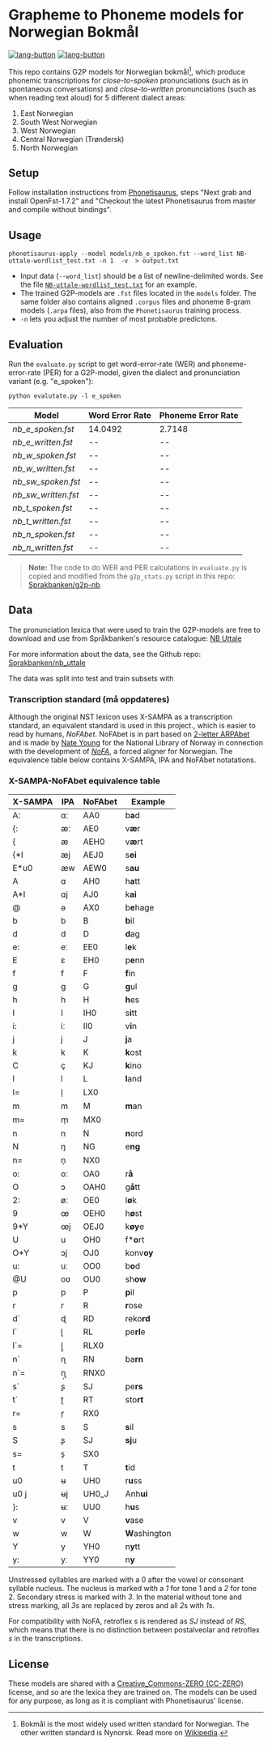 # Grapheme to Phoneme models for Norwegian Bokmål

[![lang-button](https://img.shields.io/badge/-Norsk-blue)](https://github.com/Sprakbanken/g2p_models/blob/main/LESMEG.md) [![lang-button](https://img.shields.io/badge/-English-grey)](https://github.com/Sprakbanken/g2p_models/blob/main/README.md)

This repo contains G2P models for Norwegian bokmål[^1], which produce phonemic transcriptions for *close-to-spoken* pronunciations (such as in spontaneous conversations) and *close-to-written* pronunciations (such as when reading text aloud) for 5 different dialect areas:

1. East Norwegian
2. South West Norwegian
3. West Norwegian
4. Central Norwegian (Trøndersk)
5. North Norwegian

[^1]: Bokmål is the most widely used written standard for Norwegian. The other written standard is Nynorsk. Read more on [Wikipedia](https://en.wikipedia.org/wiki/Norwegian_orthography).


## Setup
Follow installation instructions from  [Phonetisaurus](https://github.com/AdolfVonKleist/Phonetisaurus), steps  "Next grab and install OpenFst-1.7.2" and "Checkout the latest Phonetisaurus from master and compile without bindings".


## Usage

```shell
phonetisaurus-apply --model models/nb_e_spoken.fst --word_list NB-uttale-wordlist_test.txt -n 1  -v  > output.txt
```

- Input data (`--word_list`) should be a list of newline-delimited words. See the file [`NB-uttale-wordlist_test.txt`](./NB-uttale-wordlist_test.txt) for an example.
- The trained G2P-models are `.fst` files located in the `models` folder. The same folder also contains aligned `.corpus` files and phoneme 8-gram models (`.arpa` files), also from the `Phonetisaurus` training process.
- `-n` lets you adjust the number of most probable predictons.

## Evaluation

Run the `evaluate.py` script to get word-error-rate (WER) and phoneme-error-rate (PER) for a G2P-model, given the dialect and pronunciation variant (e.g. "e_spoken"):

```shell
python evalutate.py -l e_spoken
```

Model | Word Error Rate | Phoneme Error Rate
--- | --- | ---
*nb_e_spoken.fst* | 14.0492 | 2.7148
*nb_e_written.fst* | -- | --
*nb_w_spoken.fst* | -- | --
*nb_w_written.fst* | -- | --
*nb_sw_spoken.fst* | -- | --
*nb_sw_written.fst* | -- | --
*nb_t_spoken.fst* | -- | --
*nb_t_written.fst* | -- | --
*nb_n_spoken.fst* | -- | --
*nb_n_written.fst* | -- | --


> **Note:** The code to do WER and PER calculations in `evaluate.py` is copied and modified from the `g2p_stats.py` script in this repo: [Sprakbanken/g2p-nb](https://github.com/Sprakbanken/g2p-nb).


## Data

The pronunciation lexica that were used to train the G2P-models are free to download and use from Språkbanken's resource catalogue: [NB Uttale](https://www.nb.no/sprakbanken/ressurskatalog/oai-nb-no-sbr-79/)

For more information about the data, see the Github repo: [Sprakbanken/nb_uttale](https://github.com/Sprakbanken/nb_uttale)

The data was split into test and train subsets with

### Transcription standard (må oppdateres)
Although the original NST lexicon uses X-SAMPA as a transcription standard, an equivalent standard is used in this project., which is easier to read by humans, *NoFAbet*. NoFAbet is in part based on [2-letter ARPAbet](https://en.wikipedia.org/wiki/ARPABET) and is made by [Nate Young](https://www.nateyoung.se/) for the National Library of Norway in connection with the development of [*NoFA*](https://www.nb.no/sprakbanken/en/resource-catalogue/oai-nb-no-sbr-59/), a forced aligner for Norwegian. The equivalence table below contains X-SAMPA, IPA and NoFAbet notatations.

### X-SAMPA-NoFAbet equivalence table
X-SAMPA | IPA | NoFAbet | Example
--- | --- | --- |---
A: | ɑː | AA0 | b**a**d
{: | æː | AE0 | v**æ**r
{ | æ | AEH0 | v**æ**rt
{*I | æj | AEJ0 | s**ei**
E*u0 | æw | AEW0 | s**au**
A | ɑ | AH0 | h**a**tt
A*I | ɑj | AJ0 | k**ai**
@ | ə | AX0 | b**e**hage
b | b | B | **b**il
d | d | D | **d**ag
e: | eː | EE0 | l**e**k
E | ɛ | EH0 | p**e**nn
f | f | F | **f**in
g | g | G | **g**ul
h | h | H | **h**es
I | I | IH0 | s**i**tt
i: | iː | II0 | v**i**n
j | j | J | **j**a
k | k | K | **k**ost
C | ç | KJ | **k**ino
l | l | L | **l**and
l= | l̩ | LX0 |
m | m | M | **m**an
m= | m̩ | MX0 |
n | n | N | **n**ord
N | ŋ | NG | e**ng**
n= | n̩ | NX0 |
o: | oː | OA0 | r**å**
O | ɔ | OAH0 | g**å**tt
2: | øː | OE0 | l**ø**k
9 | œ | OEH0 | h**ø**st
9*Y | œj | OEJ0 | k**øy**e
U | u | OH0 | f***o**rt
O*Y | ɔj | OJ0 | konv**oy**
u: | uː | OO0 | b**o**d
@U | oʋ | OU0 | sh**ow**
p | p | P | **p**il
r | r | R | **r**ose
d` | ɖ | RD | reko**rd**
l` | ɭ | RL | pe**rl**e
l`= | ɭ̩ | RLX0 |
n` | ɳ | RN | ba**rn**
n`= | ɳ̩ | RNX0 |
s` | ʂ | SJ | pe**rs**
t` | ʈ | RT | sto**rt**
r= | r̩ | RX0 |
s | s | S | **s**il
S | ʂ | SJ | **sj**u
s= | s̩ | SX0 |
t | t | T | **t**id
u0 | ʉ | UH0 | r**u**ss
u0 j | ʉj | UH0_J | Anh**ui**
}: | ʉː | UU0 | h**u**s
v | v | V | **v**ase
w | w | W | **W**ashington
Y | y | YH0 | n**y**tt
y: | yː | YY0 | n**y**

Unstressed syllables are marked with a 0 after the vowel or consonant syllable nucleus. The nucleus is marked with a *1* for tone 1 and a *2* for tone 2. Secondary stress is marked with *3*. In the material without tone and stress marking, all *3*s are replaced by zeros and all *2*s with *1*s.

For compatibility with NoFA, retroflex *s* is rendered as *SJ* instead of *RS*, which means that there is no distinction between postalveolar and retroflex *s* in the transcriptions.

## License

These models are shared with a [Creative_Commons-ZERO (CC-ZERO)](https://creativecommons.org/publicdomain/zero/1.0/) license, and so are the lexica they are trained on. The models can be used for any purpose, as long as it is compliant with Phonetisaurus' license.
